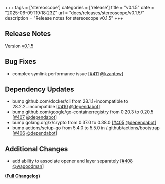 +++
tags = ['stereoscope']
categories = ['release']
title = "v0.1.5"
date = "2025-06-09T19:18:23Z"
url = "docs/releases/stereoscope/v0.1.5/"
description = "Release notes for stereoscope v0.1.5"
+++

## Release Notes

Version [v0.1.5](https://github.com/anchore/stereoscope/releases/tag/v0.1.5)

## Bug Fixes

- complex symlink performance issue [[#411](https://github.com/anchore/stereoscope/pull/411) [@kzantow](https://github.com/kzantow)]

## Dependency Updates

- bump github.com/docker/cli from 28.1.1+incompatible to 28.2.2+incompatible [[#410](https://github.com/anchore/stereoscope/pull/410) [@dependabot](https://github.com/dependabot)]
- bump github.com/google/go-containerregistry from 0.20.3 to 0.20.5 [[#407](https://github.com/anchore/stereoscope/pull/407) [@dependabot](https://github.com/dependabot)]
- bump golang.org/x/crypto from 0.37.0 to 0.38.0 [[#405](https://github.com/anchore/stereoscope/pull/405) [@dependabot](https://github.com/dependabot)]
- bump actions/setup-go from 5.4.0 to 5.5.0 in /.github/actions/bootstrap [[#406](https://github.com/anchore/stereoscope/pull/406) [@dependabot](https://github.com/dependabot)]

## Additional Changes

- add ability to associate opener and layer separately [[#408](https://github.com/anchore/stereoscope/pull/408) [@wagoodman](https://github.com/wagoodman)]

**[(Full Changelog)](https://github.com/anchore/stereoscope/compare/v0.1.4...v0.1.5)**

